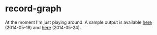 record-graph
============

At the moment I'm just playing around.  A sample output is available
[here](http://riceissa.files.wordpress.com/2014/05/sample_2014-05-19.pdf) (2014-05-19) and [here](http://riceissa.files.wordpress.com/2014/05/sample_2014-05-24.pdf) (2014-05-24).
